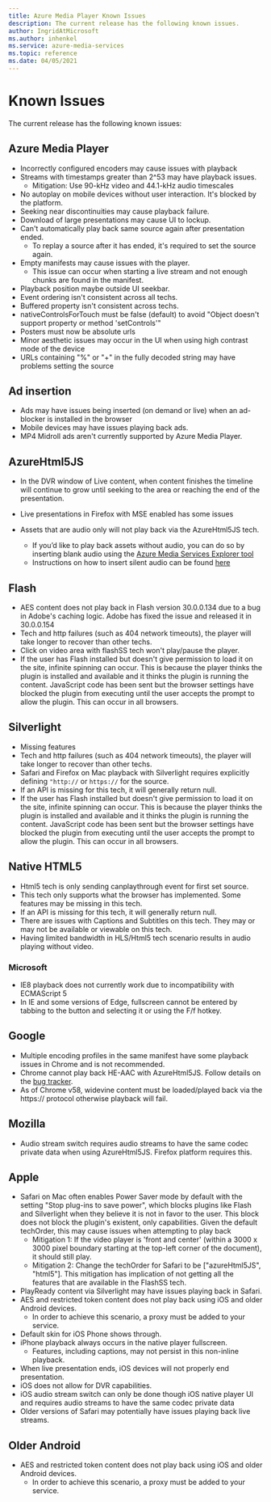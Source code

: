 ```yaml
---
title: Azure Media Player Known Issues
description: The current release has the following known issues.
author: IngridAtMicrosoft
ms.author: inhenkel
ms.service: azure-media-services
ms.topic: reference
ms.date: 04/05/2021
---
```


# Known Issues #

The current release has the following known issues:

## Azure Media Player ##

- Incorrectly configured encoders may cause issues with playback
- Streams with timestamps greater than 2^53 may have playback issues.
  - Mitigation: Use 90-kHz video and 44.1-kHz audio timescales
- No autoplay on mobile devices without user interaction. It's blocked by the platform.
- Seeking near discontinuities may cause playback failure.
- Download of large presentations may cause UI to lockup.
- Can't automatically play back same source again after presentation ended.
  - To replay a source after it has ended, it's required to set the source again.
- Empty manifests may cause issues with the player.
  - This issue can occur when starting a live stream and not enough chunks are found in the manifest.
- Playback position maybe outside UI seekbar.
- Event ordering isn't consistent across all techs.
- Buffered property isn't consistent across techs.
- nativeControlsForTouch must be false (default) to avoid "Object doesn't support property or method 'setControls'"
- Posters must now be absolute urls
- Minor aesthetic issues may occur in the UI when using high contrast mode of the device
- URLs containing "%" or "+" in the fully decoded string may have problems setting the source

## Ad insertion ##

- Ads may have issues being inserted (on demand or live) when an ad-blocker is installed in the browser
- Mobile devices may have issues playing back ads.
- MP4 Midroll ads aren't currently supported by Azure Media Player.

## AzureHtml5JS ##

- In the DVR window of Live content, when content finishes the timeline will continue to grow until seeking to the area or reaching the end of the presentation.
- Live presentations in Firefox with MSE enabled has some issues

- Assets that are audio only will not play back via the AzureHtml5JS tech.
  - If you’d like to play back assets without audio, you can do so by inserting blank audio using the [Azure Media Services Explorer tool](https://aka.ms/amse)
  - Instructions on how to insert silent audio can be found [here](../previous/media-services-advanced-encoding-with-mes.md#silent_audio)

## Flash ##

- AES content does not play back in Flash version 30.0.0.134 due to a bug in Adobe's caching logic. Adobe has fixed the issue and released it in 30.0.0.154
- Tech and http failures (such as 404 network timeouts), the player will take longer to recover than other techs.
- Click on video area with flashSS tech won't play/pause the player.
- If the user has Flash installed but doesn't give permission to load it on the site, infinite spinning can occur. This is because the player thinks the plugin is installed and available and it thinks the plugin is running the content. JavaScript code has been sent but the browser settings have blocked the plugin from executing until the user accepts the prompt to allow the plugin. This can occur in all browsers.  

## Silverlight ##

- Missing features
- Tech and http failures (such as 404 network timeouts), the player will take longer to recover than other techs.
- Safari and Firefox on Mac playback with Silverlight requires explicitly defining `"http://` or `https://` for the source.
- If an API is missing for this tech, it will generally return null.
- If the user has Flash installed but doesn't give permission to load it on the site, infinite spinning can occur. This is because the player thinks the plugin is installed and available and it thinks the plugin is running the content. JavaScript code has been sent but the browser settings have blocked the plugin from executing until the user accepts the prompt to allow the plugin. This can occur in all browsers.  

## Native HTML5 ##

- Html5 tech is only sending canplaythrough event for first set source.
- This tech only supports what the browser has implemented.  Some features may be missing in this tech.  
- If an API is missing for this tech, it will generally return null.
- There are issues with Captions and Subtitles on this tech. They may or may not be available or viewable on this tech.
- Having limited bandwidth in HLS/Html5 tech scenario results in audio playing without video.

### Microsoft ###

- IE8 playback does not currently work due to incompatibility with ECMAScript 5
- In IE and some versions of Edge, fullscreen cannot be entered by tabbing to the button and selecting it or using the F/f hotkey.

## Google ##

- Multiple encoding profiles in the same manifest have some playback issues in Chrome and is not recommended.
- Chrome cannot play back HE-AAC with AzureHtml5JS. Follow details on the [bug tracker](https://bugs.chromium.org/p/chromium/issues/detail?id=534301).
- As of Chrome v58, widevine content must be loaded/played back via the https:// protocol otherwise playback will fail.

## Mozilla ##

- Audio stream switch requires audio streams to have the same codec private data when using AzureHtml5JS. Firefox platform requires this.

## Apple ##

- Safari on Mac often enables Power Saver mode by default with the setting "Stop plug-ins to save power", which blocks plugins like Flash and Silverlight when they believe it is not in favor to the user. This block does not block the plugin's existent, only capabilities. Given the default techOrder, this may cause issues when attempting to play back
  - Mitigation 1: If the video player is 'front and center' (within a 3000 x 3000 pixel boundary starting at the top-left corner of the document), it should still play.
  - Mitigation 2: Change the techOrder for Safari to be ["azureHtml5JS", "html5"]. This mitigation has implication of not getting all the features that are available in the FlashSS tech.
- PlayReady content via Silverlight may have issues playing back in Safari.
- AES and restricted token content does not play back using iOS and older Android devices.
  - In order to achieve this scenario, a proxy must be added to your service.
- Default skin for iOS Phone shows through.
- iPhone playback always occurs in the native player fullscreen.
  - Features, including captions, may not persist in this non-inline playback.
- When live presentation ends, iOS devices will not properly end presentation.
- iOS does not allow for DVR capabilities.
- iOS audio stream switch can only be done though iOS native player UI and requires audio streams to have the same codec private data
- Older versions of Safari may potentially have issues playing back live streams.

## Older Android ##

- AES and restricted token content does not play back using iOS and older Android devices.
  - In order to achieve this scenario, a proxy must be added to your service.
